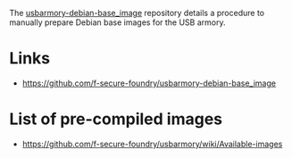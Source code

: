 The [usbarmory-debian-base_image](https://github.com/f-secure-foundry/usbarmory-debian-base_image)
repository details a procedure to manually prepare Debian base images for the
USB armory.

# Links

  * https://github.com/f-secure-foundry/usbarmory-debian-base_image

# List of pre-compiled images

  * https://github.com/f-secure-foundry/usbarmory/wiki/Available-images
